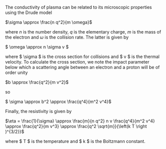 The conductivity of plasma can be related to its microscopic properties using the Drude model

$\sigma \approx \frac{n q^2}{m \omega}$

where $n$ is the number density, $q$ is the elementary charge, $m$ is the mass of the electron and $\omega$ is the collision rate. The latter is given by

$ \omega \approx n \sigma v $

where $ \sigma $ is the cross section for collisions and $ v $ is the thermal velocity. To calculate the cross section, we note the impact parameter below which a scattering angle between an electron and a proton will be of order unity

$b \approx \frac{q^2}{m v^2}$

so

$ \sigma \approx b^2 \approx \frac{q^4}{m^2 v^4}$

Finally, the resistivity is given by

$\eta = \frac{1}{\sigma} \approx \frac{m}{n q^2} n v \frac{q^4}{m^2 v^4} \approx \frac{q^2}{m v^3} \approx \frac{q^2 \sqrt{m}}{\left(k T \right )^{3/2}}$

where $ T $ is the temperature and $ k $ is the Boltzmann constant.